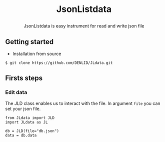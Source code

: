 # <p align = "center">JsonListdata
<p align = "center">JsonListdata is easy instrument for read and write json file

## Getting started
* Installation from source
```
$ git clone https://github.com/DENLID/JLdata.git
```

## Firsts steps
### Edit data
The JLD class enables us to interact with the file.
In argument `file` you can set your json file.
```
from JLdata import JLD
import JLdata as JL

db = JLD(file="db.json")
data = db.data
```
